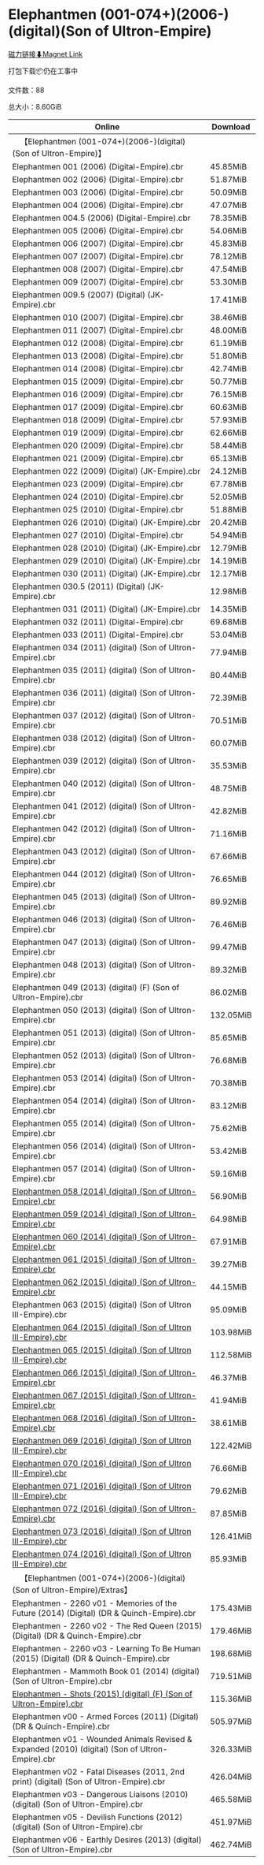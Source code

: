 # Elephantmen (001-074+)(2006-)(digital)(Son of Ultron-Empire)

[磁力链接⬇Magnet Link](magnet:?xt=urn:btih:79b666ab21c8c7015913bad14fe77a6e4afa6fdb&dn=Elephantmen%20%28001-074%2B%29%282006-%29%28digital%29%28Son%20of%20Ultron-Empire%29)

打包下载📦仍在工事中

文件数：88

总大小：8.60GiB

Online | Download
--- | ---
&emsp;【Elephantmen (001-074+)(2006-)(digital)(Son of Ultron-Empire)】 | 
Elephantmen 001 (2006) (Digital-Empire).cbr | 45.85MiB
Elephantmen 002 (2006) (Digital-Empire).cbr | 51.87MiB
Elephantmen 003 (2006) (Digital-Empire).cbr | 50.09MiB
Elephantmen 004 (2006) (Digital-Empire).cbr | 47.07MiB
Elephantmen 004.5 (2006) (Digital-Empire).cbr | 78.35MiB
Elephantmen 005 (2006) (Digital-Empire).cbr | 54.06MiB
Elephantmen 006 (2007) (Digital-Empire).cbr | 45.83MiB
Elephantmen 007 (2007) (Digital-Empire).cbr | 78.12MiB
Elephantmen 008 (2007) (Digital-Empire).cbr | 47.54MiB
Elephantmen 009 (2007) (Digital-Empire).cbr | 53.30MiB
Elephantmen 009.5 (2007) (Digital) (JK-Empire).cbr | 17.41MiB
Elephantmen 010 (2007) (Digital-Empire).cbr | 38.46MiB
Elephantmen 011 (2007) (Digital-Empire).cbr | 48.00MiB
Elephantmen 012 (2008) (Digital-Empire).cbr | 61.19MiB
Elephantmen 013 (2008) (Digital-Empire).cbr | 51.80MiB
Elephantmen 014 (2008) (Digital-Empire).cbr | 42.74MiB
Elephantmen 015 (2009) (Digital-Empire).cbr | 50.77MiB
Elephantmen 016 (2009) (Digital-Empire).cbr | 76.15MiB
Elephantmen 017 (2009) (Digital-Empire).cbr | 60.63MiB
Elephantmen 018 (2009) (Digital-Empire).cbr | 57.93MiB
Elephantmen 019 (2009) (Digital-Empire).cbr | 62.66MiB
Elephantmen 020 (2009) (Digital-Empire).cbr | 58.44MiB
Elephantmen 021 (2009) (Digital-Empire).cbr | 65.13MiB
Elephantmen 022 (2009) (Digital) (JK-Empire).cbr | 24.12MiB
Elephantmen 023 (2009) (Digital-Empire).cbr | 67.78MiB
Elephantmen 024 (2010) (Digital-Empire).cbr | 52.05MiB
Elephantmen 025 (2010) (Digital-Empire).cbr | 51.88MiB
Elephantmen 026 (2010) (Digital) (JK-Empire).cbr | 20.42MiB
Elephantmen 027 (2010) (Digital-Empire).cbr | 54.94MiB
Elephantmen 028 (2010) (Digital) (JK-Empire).cbr | 12.79MiB
Elephantmen 029 (2010) (Digital) (JK-Empire).cbr | 14.19MiB
Elephantmen 030 (2011) (Digital) (JK-Empire).cbr | 12.17MiB
Elephantmen 030.5 (2011) (Digital) (JK-Empire).cbr | 12.98MiB
Elephantmen 031 (2011) (Digital) (JK-Empire).cbr | 14.35MiB
Elephantmen 032 (2011) (Digital-Empire).cbr | 69.68MiB
Elephantmen 033 (2011) (Digital-Empire).cbr | 53.04MiB
Elephantmen 034 (2011) (digital) (Son of Ultron-Empire).cbr | 77.94MiB
Elephantmen 035 (2011) (digital) (Son of Ultron-Empire).cbr | 80.44MiB
Elephantmen 036 (2011) (digital) (Son of Ultron-Empire).cbr | 72.39MiB
Elephantmen 037 (2012) (digital) (Son of Ultron-Empire).cbr | 70.51MiB
Elephantmen 038 (2012) (digital) (Son of Ultron-Empire).cbr | 60.07MiB
Elephantmen 039 (2012) (digital) (Son of Ultron-Empire).cbr | 35.53MiB
Elephantmen 040 (2012) (digital) (Son of Ultron-Empire).cbr | 48.75MiB
Elephantmen 041 (2012) (digital) (Son of Ultron-Empire).cbr | 42.82MiB
Elephantmen 042 (2012) (digital) (Son of Ultron-Empire).cbr | 71.16MiB
Elephantmen 043 (2012) (digital) (Son of Ultron-Empire).cbr | 67.66MiB
Elephantmen 044 (2012) (digital) (Son of Ultron-Empire).cbr | 76.65MiB
Elephantmen 045 (2013) (digital) (Son of Ultron-Empire).cbr | 89.92MiB
Elephantmen 046 (2013) (digital) (Son of Ultron-Empire).cbr | 76.46MiB
Elephantmen 047 (2013) (digital) (Son of Ultron-Empire).cbr | 99.47MiB
Elephantmen 048 (2013) (digital) (Son of Ultron-Empire).cbr | 89.32MiB
Elephantmen 049 (2013) (digital) (F) (Son of Ultron-Empire).cbr | 86.02MiB
Elephantmen 050 (2013) (digital) (Son of Ultron-Empire).cbr | 132.05MiB
Elephantmen 051 (2013) (digital) (Son of Ultron-Empire).cbr | 85.65MiB
Elephantmen 052 (2013) (digital) (Son of Ultron-Empire).cbr | 76.68MiB
Elephantmen 053 (2014) (digital) (Son of Ultron-Empire).cbr | 70.38MiB
Elephantmen 054 (2014) (digital) (Son of Ultron-Empire).cbr | 83.12MiB
Elephantmen 055 (2014) (digital) (Son of Ultron-Empire).cbr | 75.62MiB
Elephantmen 056 (2014) (digital) (Son of Ultron-Empire).cbr | 53.42MiB
Elephantmen 057 (2014) (digital) (Son of Ultron-Empire).cbr | 59.16MiB
[Elephantmen 058 (2014) (digital) (Son of Ultron-Empire).cbr](https://github.com/alicewish/markdown/blob/master/comic/Elephantmen-058-2014-digital-Son-of-Ultron-Empire-cbr.md) | 56.90MiB
[Elephantmen 059 (2014) (digital) (Son of Ultron-Empire).cbr](https://github.com/alicewish/markdown/blob/master/comic/Elephantmen-059-2014-digital-Son-of-Ultron-Empire-cbr.md) | 64.98MiB
[Elephantmen 060 (2014) (digital) (Son of Ultron-Empire).cbr](https://github.com/alicewish/markdown/blob/master/comic/Elephantmen-060-2014-digital-Son-of-Ultron-Empire-cbr.md) | 67.91MiB
[Elephantmen 061 (2015) (digital) (Son of Ultron-Empire).cbr](https://github.com/alicewish/markdown/blob/master/comic/Elephantmen-061-2015-digital-Son-of-Ultron-Empire-cbr.md) | 39.27MiB
[Elephantmen 062 (2015) (digital) (Son of Ultron-Empire).cbr](https://github.com/alicewish/markdown/blob/master/comic/Elephantmen-062-2015-digital-Son-of-Ultron-Empire-cbr.md) | 44.15MiB
Elephantmen 063 (2015) (digital) (Son of Ultron III-Empire).cbr | 95.09MiB
[Elephantmen 064 (2015) (digital) (Son of Ultron III-Empire).cbr](https://github.com/alicewish/markdown/blob/master/comic/Elephantmen-064-2015-digital-Son-of-Ultron-III-Empire-cbr.md) | 103.98MiB
[Elephantmen 065 (2015) (digital) (Son of Ultron III-Empire).cbr](https://github.com/alicewish/markdown/blob/master/comic/Elephantmen-065-2015-digital-Son-of-Ultron-III-Empire-cbr.md) | 112.58MiB
[Elephantmen 066 (2015) (digital) (Son of Ultron-Empire).cbr](https://github.com/alicewish/markdown/blob/master/comic/Elephantmen-066-2015-digital-Son-of-Ultron-Empire-cbr.md) | 46.37MiB
[Elephantmen 067 (2015) (digital) (Son of Ultron-Empire).cbr](https://github.com/alicewish/markdown/blob/master/comic/Elephantmen-067-2015-digital-Son-of-Ultron-Empire-cbr.md) | 41.94MiB
[Elephantmen 068 (2016) (digital) (Son of Ultron-Empire).cbr](https://github.com/alicewish/markdown/blob/master/comic/Elephantmen-068-2016-digital-Son-of-Ultron-Empire-cbr.md) | 38.61MiB
[Elephantmen 069 (2016) (digital) (Son of Ultron III-Empire).cbr](https://github.com/alicewish/markdown/blob/master/comic/Elephantmen-069-2016-digital-Son-of-Ultron-III-Empire-cbr.md) | 122.42MiB
[Elephantmen 070 (2016) (digital) (Son of Ultron III-Empire).cbr](https://github.com/alicewish/markdown/blob/master/comic/Elephantmen-070-2016-digital-Son-of-Ultron-III-Empire-cbr.md) | 76.66MiB
[Elephantmen 071 (2016) (digital) (Son of Ultron III-Empire).cbr](https://github.com/alicewish/markdown/blob/master/comic/Elephantmen-071-2016-digital-Son-of-Ultron-III-Empire-cbr.md) | 79.62MiB
[Elephantmen 072 (2016) (digital) (Son of Ultron-Empire).cbr](https://github.com/alicewish/markdown/blob/master/comic/Elephantmen-072-2016-digital-Son-of-Ultron-Empire-cbr.md) | 87.85MiB
[Elephantmen 073 (2016) (digital) (Son of Ultron III-Empire).cbr](https://github.com/alicewish/markdown/blob/master/comic/Elephantmen-073-2016-digital-Son-of-Ultron-III-Empire-cbr.md) | 126.41MiB
[Elephantmen 074 (2016) (digital) (Son of Ultron III-Empire).cbr](https://github.com/alicewish/markdown/blob/master/comic/Elephantmen-074-2016-digital-Son-of-Ultron-III-Empire-cbr.md) | 85.93MiB
&emsp;【Elephantmen (001-074+)(2006-)(digital)(Son of Ultron-Empire)/Extras】 | 
Elephantmen - 2260 v01 - Memories of the Future (2014) (Digital) (DR & Quinch-Empire).cbr | 175.43MiB
Elephantmen - 2260 v02 - The Red Queen (2015) (Digital) (DR & Quinch-Empire).cbr | 179.46MiB
Elephantmen - 2260 v03 - Learning To Be Human (2015) (Digital) (DR & Quinch-Empire).cbr | 198.68MiB
Elephantmen - Mammoth Book 01 (2014) (digital) (Son of Ultron-Empire).cbr | 719.51MiB
[Elephantmen - Shots (2015) (digital) (F) (Son of Ultron-Empire).cbr](https://github.com/alicewish/markdown/blob/master/comic/Elephantmen-Shots-2015-digital-F-Son-of-Ultron-Empire-cbr.md) | 115.36MiB
Elephantmen v00 - Armed Forces (2011) (Digital) (DR & Quinch-Empire).cbr | 505.97MiB
Elephantmen v01 - Wounded Animals Revised & Expanded (2010) (digital) (Son of Ultron-Empire).cbr | 326.33MiB
Elephantmen v02 - Fatal Diseases (2011, 2nd print) (digital) (Son of Ultron-Empire).cbr | 426.04MiB
Elephantmen v03 - Dangerous Liaisons (2010) (digital) (Son of Ultron-Empire).cbr | 465.58MiB
Elephantmen v05 - Devilish Functions (2012) (digital) (Son of Ultron-Empire).cbr | 451.97MiB
Elephantmen v06 - Earthly Desires (2013) (digital) (Son of Ultron-Empire).cbr | 462.74MiB